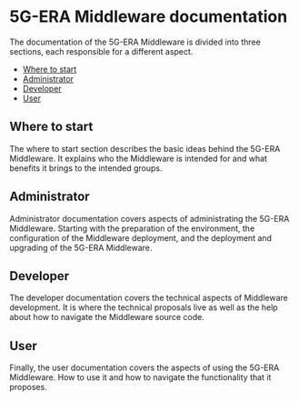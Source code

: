 # 5G-ERA Middleware documentation

The documentation of the 5G-ERA Middleware is divided into three sections, each responsible for a different aspect.
* [Where to start](Where_to_start/readme.md)
* [Administrator](Administrator/readme.md)
* [Developer](Developer/readme.md)
* [User](User/Readme.md)


## Where to start

The where to start section describes the basic ideas behind the 5G-ERA Middleware. It explains who the Middleware is intended for and what benefits it brings to the intended groups. 

## Administrator

Administrator documentation covers aspects of administrating the 5G-ERA Middleware. Starting with the preparation of the environment, the configuration of the Middleware deployment, and the deployment and upgrading of the 5G-ERA Middleware.

## Developer

The developer documentation covers the technical aspects of Middleware development. It is where the technical proposals live as well as the help about how to navigate the Middleware source code. 

## User

Finally, the user documentation covers the aspects of using the 5G-ERA Middleware. How to use it and how to navigate the functionality that it proposes. 
